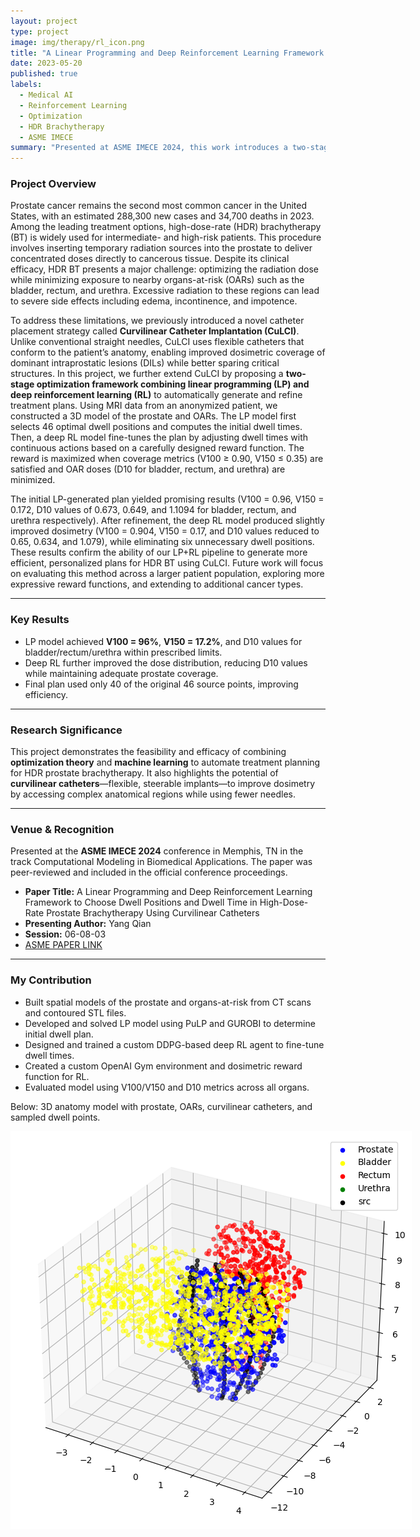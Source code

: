```yaml
---
layout: project
type: project
image: img/therapy/rl_icon.png
title: "A Linear Programming and Deep Reinforcement Learning Framework for HDR Prostate Brachytherapy"
date: 2023-05-20
published: true
labels:
  - Medical AI
  - Reinforcement Learning
  - Optimization
  - HDR Brachytherapy
  - ASME IMECE
summary: "Presented at ASME IMECE 2024, this work introduces a two-stage framework combining LP and deep RL to optimize dwell positions and dwell times in prostate HDR brachytherapy."
---
```


<div class="my-5"></div>

### Project Overview

Prostate cancer remains the second most common cancer in the United States, with an estimated 288,300 new cases and 34,700 deaths in 2023. Among the leading treatment options, high-dose-rate (HDR) brachytherapy (BT) is widely used for intermediate- and high-risk patients. This procedure involves inserting temporary radiation sources into the prostate to deliver concentrated doses directly to cancerous tissue. Despite its clinical efficacy, HDR BT presents a major challenge: optimizing the radiation dose while minimizing exposure to nearby organs-at-risk (OARs) such as the bladder, rectum, and urethra. Excessive radiation to these regions can lead to severe side effects including edema, incontinence, and impotence.

To address these limitations, we previously introduced a novel catheter placement strategy called **Curvilinear Catheter Implantation (CuLCI)**. Unlike conventional straight needles, CuLCI uses flexible catheters that conform to the patient’s anatomy, enabling improved dosimetric coverage of dominant intraprostatic lesions (DILs) while better sparing critical structures. In this project, we further extend CuLCI by proposing a **two-stage optimization framework combining linear programming (LP) and deep reinforcement learning (RL)** to automatically generate and refine treatment plans. Using MRI data from an anonymized patient, we constructed a 3D model of the prostate and OARs. The LP model first selects 46 optimal dwell positions and computes the initial dwell times. Then, a deep RL model fine-tunes the plan by adjusting dwell times with continuous actions based on a carefully designed reward function. The reward is maximized when coverage metrics (V100 ≥ 0.90, V150 ≤ 0.35) are satisfied and OAR doses (D10 for bladder, rectum, and urethra) are minimized.

The initial LP-generated plan yielded promising results (V100 = 0.96, V150 = 0.172, D10 values of 0.673, 0.649, and 1.1094 for bladder, rectum, and urethra respectively). After refinement, the deep RL model produced slightly improved dosimetry (V100 = 0.904, V150 = 0.17, and D10 values reduced to 0.65, 0.634, and 1.079), while eliminating six unnecessary dwell positions. These results confirm the ability of our LP+RL pipeline to generate more efficient, personalized plans for HDR BT using CuLCI. Future work will focus on evaluating this method across a larger patient population, exploring more expressive reward functions, and extending to additional cancer types.

---

### Key Results

- LP model achieved **V100 = 96%**, **V150 = 17.2%**, and D10 values for bladder/rectum/urethra within prescribed limits.
- Deep RL further improved the dose distribution, reducing D10 values while maintaining adequate prostate coverage.
- Final plan used only 40 of the original 46 source points, improving efficiency.

---

### Research Significance

This project demonstrates the feasibility and efficacy of combining **optimization theory** and **machine learning** to automate treatment planning for HDR prostate brachytherapy. It also highlights the potential of **curvilinear catheters**—flexible, steerable implants—to improve dosimetry by accessing complex anatomical regions while using fewer needles.

---

### Venue & Recognition

Presented at the **ASME IMECE 2024** conference in Memphis, TN in the track Computational Modeling in Biomedical Applications. The paper was peer-reviewed and included in the official conference proceedings.

- **Paper Title:** A Linear Programming and Deep Reinforcement Learning Framework to Choose Dwell Positions and Dwell Time in High-Dose-Rate Prostate Brachytherapy Using Curvilinear Catheters
- **Presenting Author:** Yang Qian
- **Session:** 06-08-03
- [ASME PAPER LINK](https://asmedigitalcollection.asme.org/IMECE/proceedings-abstract/IMECE2024/88629/1211742)

---

### My Contribution

- Built spatial models of the prostate and organs-at-risk from CT scans and contoured STL files.
- Developed and solved LP model using PuLP and GUROBI to determine initial dwell plan.
- Designed and trained a custom DDPG-based deep RL agent to fine-tune dwell times.
- Created a custom OpenAI Gym environment and dosimetric reward function for RL.
- Evaluated model using V100/V150 and D10 metrics across all organs.

Below: 3D anatomy model with prostate, OARs, curvilinear catheters, and sampled dwell points.

<img src="../img/therapy/demo.png" class="img-fluid rounded shadow my-3" alt="Curvilinear catheter planning model" style="max-width: 700px;">
